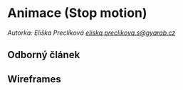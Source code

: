 # Animace (Stop motion)

*Autorka: Eliška Preclíková <eliska.preclikova.s@gyarab.cz>*

## Odborný článek

## Wireframes
